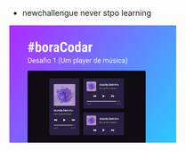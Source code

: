 - newchallengue
never stpo learning

 <a href="01"><img width="300px" src="01/.github/preview.jpg" /></a>
